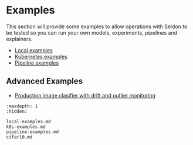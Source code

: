 # Examples

This section will provide some examples to allow operations with Seldon to be tested so you can run your own models, experiments, pipelines and explainers.

 * [Local examples](local-examples.md)
 * [Kubernetes examples](k8s-examples.md)
 * [Pipeline examples](pipeline-examples.md) 

## Advanced Examples

 * [Production image clasifier with drift and outlier monitoring](cifar10.md)

```{toctree}
:maxdepth: 1
:hidden:

local-examples.md
k8s-examples.md
pipeline-examples.md
cifar10.md
```

